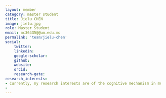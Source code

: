 ```yaml
---
layout: member
category: master student
title: Jielu CHEN
image: jielu.jpg
role: Master Student
email: mc36435@@um.edu.mo
permalink: 'team/jielu-chen'
social:
    twitter:  
    linkedin: 
    google-scholar: 
    github: 
    website: 
    orcid: 
    research-gate: 
research_interests:
- Currently, my research interests are of the cognitive mechanism in multi-language acquisition and learning process, specifically with the interaction between ageing and language learning among adults and elders, who are facing challenges in daily life by reason of their ageing minds. My temporary goal is to examine a potential practical and scientific pathway for the community above to improve living conditions.
- 
---
```

